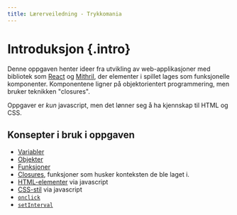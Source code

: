 ```yaml
---
title: Lærerveiledning - Trykkomania
---
```


# Introduksjon {.intro}
Denne oppgaven henter ideer fra utvikling av web-applikasjoner med bibliotek som [React](https://facebook.github.io/react/) og [Mithril](http://mithril.js.org/), der elementer i spillet lages som funksjonelle komponenter. Komponentene ligner på objektorientert programmering, men bruker teknikken "closures".

Oppgaver er *kun* javascript, men det lønner seg å ha kjennskap til HTML og CSS.

## Konsepter i bruk i oppgaven

- [Variabler]
- [Objekter]
- [Funksjoner]
- [Closures], funksjoner som husker konteksten de ble laget i.
- [HTML-elementer] via javascript
- [CSS-stil] via javascript
- [`onclick`]
- [`setInterval`]

[Variabler]: https://developer.mozilla.org/en-US/docs/Glossary/Variable
[Objekter]: https://developer.mozilla.org/en-US/docs/Glossary/Object
[Funksjoner]: https://developer.mozilla.org/en-US/docs/Glossary/Function
[Closures]: https://developer.mozilla.org/en-US/docs/Web/JavaScript/Closures
[HTML-elementer]: https://developer.mozilla.org/en-US/docs/Web/API/HTMLElement
[CSS-stil]: https://developer.mozilla.org/en-US/docs/Web/API/HTMLElement/style
[`onclick`]: https://developer.mozilla.org/en-US/docs/Web/API/GlobalEventHandlers/onclick
[`setInterval`]: https://developer.mozilla.org/en-US/docs/Web/API/WindowTimers/setInterval
